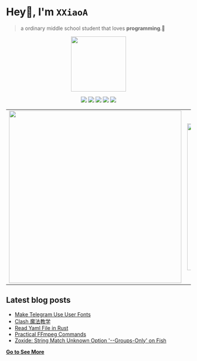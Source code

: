 # Hey👋, I'm <code>XXiaoA</code>
> a ordinary middle school student that loves <b>programming</b>.🌟
<div align="center">
<img height="150" src="https://s2.loli.net/2022/02/13/LQZurKxEpmwolbD.jpg" />
<p> </p>
</div>

<p align="center">
<img src="https://img.shields.io/badge/neovim-%2357A143.svg?&style=for-the-badge&logo=neovim&logoColor=white"/>
<img src="https://img.shields.io/badge/lua-%232C2D72.svg?&style=for-the-badge&logo=lua&logoColor=white"/>
<img src="https://img.shields.io/badge/rust-%23000000.svg?&style=for-the-badge&logo=rust&logoColor=white"/>
<img src="https://img.shields.io/badge/python-3670A0?style=for-the-badge&logo=python&logoColor=ffdd54"/>
<img src="https://img.shields.io/badge/linux-%23007ACC.svg?&style=for-the-badge&logo=linux&logoColor=black"/>

<table><tr>
<td><img src=https://github-readme-stats.vercel.app/api?username=XXiaoA&count_private=true&show_icons=true border=0 width="470"></td>
<td><img src=https://github-readme-stats.vercel.app/api/top-langs/?username=xxiaoa&layout=compact&exclude_repo=XXiaoA.github.io border=0 width="400"></td>
</tr></table>
</p>

## Latest blog posts
<!-- BLOG-POST-LIST:START -->
- [Make Telegram Use User Fonts](https://xxiaoa.github.io/make-telegram-use-user-fonts/)
- [Clash 魔法教学](https://xxiaoa.github.io/clash-%E9%AD%94%E6%B3%95%E6%95%99%E5%AD%A6/)
- [Read Yaml File in Rust](https://xxiaoa.github.io/read-yaml-file-in-rust/)
- [Practical FFmpeg Commands](https://xxiaoa.github.io/practical-ffmpeg-commands/)
- [Zoxide: String Match Unknown Option &#39;--Groups-Only&#39; on Fish](https://xxiaoa.github.io/zoxide-string-match-unknown-option--groups-only-on-fish/)
<!-- BLOG-POST-LIST:END -->

[**Go to See More**](http://XXiaoA.github.io)
